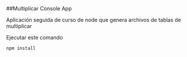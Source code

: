 ##Multiplicar Console App

Aplicación seguida de curso de node que genera archivos de tablas de multiplicar

Ejecutar este comando
 ```
 npm install
 ```
